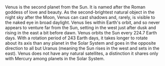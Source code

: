Venus is the second planet from the Sun. It is named after the Roman goddess of love and beauty. As the second-brightest natural object in the night sky after the Moon, Venus can cast shadows and, rarely, is visible to the naked eye in broad daylight. Venus lies within Earth's orbit, and so never appears to venture far from the Sun, setting in the west just after dusk and rising in the east a bit before dawn. Venus orbits the Sun every 224.7 Earth days. With a rotation period of 243 Earth days, it takes longer to rotate about its axis than any planet in the Solar System and goes in the opposite direction to all but Uranus (meaning the Sun rises in the west and sets in the east). Venus does not have any natural satellites, a distinction it shares only with Mercury among planets in the Solar System.

